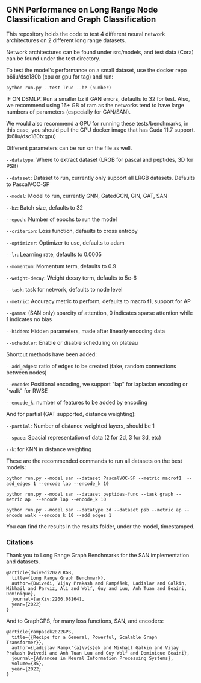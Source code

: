 ## GNN Performance on Long Range Node Classification and Graph Classification

This repository holds the code to test 4 different neural network architectures
on 2 different long range datasets. 

Network architectures can be found under src/models, and test data (Cora) can
be found under the test directory.

To test the model's performance on a small dataset, use the docker repo b6liu/dsc180b (cpu or gpu for tag) and run:
```azure
python run.py --test True --bz (number)
```
IF ON DSMLP: Run a smaller bz if GAN errors, defaults to 32 for test. Also, we recommend using
16+ GB of ram as the networks tend to have large numbers of parameters (especially for GAN/SAN).

We would also recommend a GPU for running these tests/benchmarks, in this case, you should pull
the GPU docker image that has Cuda 11.7 support. (b6liu/dsc180b:gpu)

Different parameters can be run on the file as well.

```--datatype```: Where to extract dataset (LRGB for pascal and peptides, 3D for PSB)

```--dataset```: Dataset to run, currently only support all LRGB datasets. Defaults to PascalVOC-SP

```--model```: Model to run, currently GNN, GatedGCN, GIN, GAT, SAN

```--bz```: Batch size, defaults to 32

```--epoch```: Number of epochs to run the model

```--criterion```: Loss function, defaults to cross entropy 

```--optimizer```: Optimizer to use, defaults to adam

```--lr```: Learning rate, defaults to 0.0005

```--momentum```: Momentum term, defaults to 0.9

```--weight-decay```: Weight decay term, defaults to 5e-6

```--task```: task for network, defaults to node level

```--metric```: Accuracy metric to perform, defaults to macro f1, support for AP

```--gamma```: (SAN only) sparcity of attention, 0 indicates sparse attention while 1 indicates no bias

```--hidden```: Hidden parameters, made after linearly encoding data

```--scheduler```: Enable or disable scheduling on plateau

Shortcut methods have been added:

```--add_edges```: ratio of edges to be created (fake, random connections between nodes)

```--encode```: Positional encoding, we support "lap" for laplacian encoding or "walk" for RWSE

```--encode_k```: number of features to be added by encoding

And for partial (GAT supported, distance weighting):

```--partial```: Number of distance weighted layers, should be 1

```--space```: Spacial representation of data (2 for 2d, 3 for 3d, etc)

```--k```: for KNN in distance weighting

These are the recommended commands to run all datasets on the best models:

```python run.py --model san --dataset PascalVOC-SP --metric macrof1  --add_edges 1 --encode lap --encode_k 10```

```python run.py --model san --dataset peptides-func --task graph --metric ap  --encode lap --encode_k 10```

```python run.py --model san --datatype 3d --dataset psb --metric ap --encode walk --encode_k 10 --add_edges 1```

You can find the results in the results folder, under the model, timestamped.

### Citations
Thank you to Long Range Graph Benchmarks for the SAN implementation and datasets.
```
@article{dwivedi2022LRGB,
  title={Long Range Graph Benchmark}, 
  author={Dwivedi, Vijay Prakash and Rampášek, Ladislav and Galkin, Mikhail and Parviz, Ali and Wolf, Guy and Luu, Anh Tuan and Beaini, Dominique},
  journal={arXiv:2206.08164},
  year={2022}
}
```
And to GraphGPS, for many loss functions, SAN, and encoders:
```
@article{rampasek2022GPS,
  title={{Recipe for a General, Powerful, Scalable Graph Transformer}}, 
  author={Ladislav Ramp\'{a}\v{s}ek and Mikhail Galkin and Vijay Prakash Dwivedi and Anh Tuan Luu and Guy Wolf and Dominique Beaini},
  journal={Advances in Neural Information Processing Systems},
  volume={35},
  year={2022}
}
```